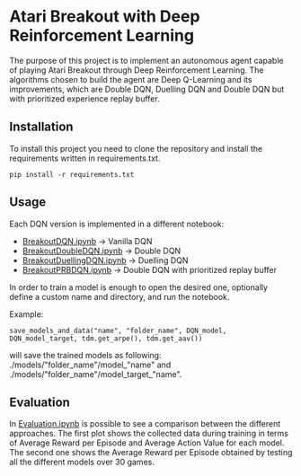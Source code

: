 # Atari Breakout with Deep Reinforcement Learning
The purpose of this project is to implement an autonomous agent capable of playing Atari Breakout through Deep Reinforcement Learning. The algorithms chosen to build the agent are Deep Q-Learning and its improvements, which are Double DQN, Duelling DQN and Double DQN but with prioritized experience replay buffer.

## Installation ##
To install this project you need to clone the repository and install the requirements written in requirements.txt.
```
pip install -r requirements.txt
```

## Usage ##
Each DQN version is implemented in a different notebook:
- [BreakoutDQN.ipynb](BreakoutDQN.ipynb) -> Vanilla DQN
- [BreakoutDoubleDQN.ipynb](BreakoutDoubleDQN.ipynb) -> Double DQN
- [BreakoutDuellingDQN.ipynb](BreakoutDuellingDQN.ipynb) -> Duelling DQN
- [BreakoutPRBDQN.ipynb](BreakoutPRBDQN.ipynb) -> Double DQN with prioritized replay buffer

In order to train a model is enough to open the desired one, optionally define a custom name and directory, and run the notebook.

Example:
```
save_models_and_data("name", "folder_name", DQN_model, DQN_model_target, tdm.get_arpe(), tdm.get_aav())
```
will save the trained models as following: ./models/"folder_name"/model_"name" and ./models/"folder_name"/model_target_"name".

## Evaluation ##
In [Evaluation.ipynb](Evalutaion.ipynb) is possible to see a comparison between the different approaches. The first plot shows the collected data during training in terms of Average Reward per Episode and Average Action Value for each model. The second one shows the Average Reward per Episode obtained by testing all the different models over 30 games.
